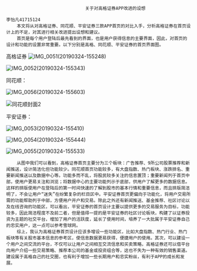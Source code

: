                                   关于对高格证券APP改进的设想
                                                                                       李怡凡41715124
        本文将从对高格证券、同花顺、平安证券三款APP首页的对比入手，分析高格证券在首页设计上的不足，对其进行相关改进提出设想和建议。
        首页是每个用户登陆后最先看到的界面，也是用户获得信息的主要界面，因此，对首页的设计和功能的设置非常重要。以下分别是高格、同花顺、平安证券的首页界面图。
 
   
   高格证券
![IMG_0051(20190324-155248)](IMG_0051(20190324-155248).jpg)

![IMG_0052(20190324-155343)](IMG_0052(20190324-155343).jpg)


   同花顺：
     
![IMG_0056(20190324-155603)](IMG_0056(20190324-155603).jpg)

![同花顺封面2](%E5%90%8C%E8%8A%B1%E9%A1%BA%E5%B0%81%E9%9D%A22.jpg)


   平安证券：
    
![IMG_0053(20190324-155410)](IMG_0053(20190324-155410).jpg)

![IMG_0054(20190324-155444)](IMG_0054(20190324-155444).jpg)

![IMG_0055(20190324-155533)](IMG_0055(20190324-155533).jpg)

        从图中我们可以看到，高格证券首页主要分为三个板块：广告推荐、9所公司股票推荐和新闻推送，设计简洁化但功能较少。同花顺首页功能较多，有大盘指数、热门板块、涨跌排名、重要新闻推送以及数据中心等。功能多而不乱，将股民较多关注的信息置顶；重要新闻列于首页中部，使用户更易关注和浏览；将数据中心的主要功能列示于底部，供用户了解更多的数据信息。这样的排版使用户在登陆后的第一时间快速的了解到股市的基本行情和重要信息，而且排版简洁明了，不会让用户“迷失”在纷繁复杂的栏目区中。平安证券首页更偏向于功能化，将用户交易所需的功能帮助列于中部，方便用户开户和交易。除此之外还有新闻推送、基金推荐、社区讨论以及在线咨询的功能区，可以看出，平安证券的首页设计主要以提供更多的交易服务为目标，功能较多，因此简洁程度不及前二者，但是值得一提的是平安证券的社区讨论板块，构建了以证券投资为主题的社交平台，增加了用户的活跃度，延长了使用时间，培养了一大批属于平安证券自己的忠实用户，这一点可以参考雪球网。
        综上，我认为高格证券首页设计应该多增设一些功能区，比如大盘指数、热门行业、热门板块等有关股市基本信息的参考区，使信息数据更易获得，便捷用户的使用。其次，可以建设一个用户之间交流的平台，不仅可以让用户之间相互交流信息和买卖策略，高格证券还可以借平台向用户介绍一些交易策略、推荐本公司的基金或投资组合等，这也不失为一种有效的销售渠道。建设属于高格自己的社交圈，也有利于增加一些长期用户和忠实粉丝，有利于APP的成长和发展。   

